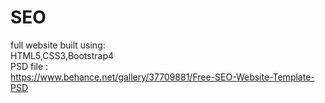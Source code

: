 # SEO
full website built using:
<br>
HTML5,CSS3,Bootstrap4
<br>
PSD file :
<br>
https://www.behance.net/gallery/37709881/Free-SEO-Website-Template-PSD